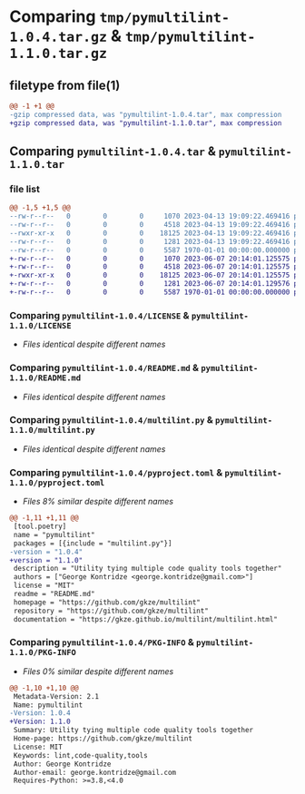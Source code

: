 # Comparing `tmp/pymultilint-1.0.4.tar.gz` & `tmp/pymultilint-1.1.0.tar.gz`

## filetype from file(1)

```diff
@@ -1 +1 @@
-gzip compressed data, was "pymultilint-1.0.4.tar", max compression
+gzip compressed data, was "pymultilint-1.1.0.tar", max compression
```

## Comparing `pymultilint-1.0.4.tar` & `pymultilint-1.1.0.tar`

### file list

```diff
@@ -1,5 +1,5 @@
--rw-r--r--   0        0        0     1070 2023-04-13 19:09:22.469416 pymultilint-1.0.4/LICENSE
--rw-r--r--   0        0        0     4518 2023-04-13 19:09:22.469416 pymultilint-1.0.4/README.md
--rwxr-xr-x   0        0        0    18125 2023-04-13 19:09:22.469416 pymultilint-1.0.4/multilint.py
--rw-r--r--   0        0        0     1281 2023-04-13 19:09:22.469416 pymultilint-1.0.4/pyproject.toml
--rw-r--r--   0        0        0     5587 1970-01-01 00:00:00.000000 pymultilint-1.0.4/PKG-INFO
+-rw-r--r--   0        0        0     1070 2023-06-07 20:14:01.125575 pymultilint-1.1.0/LICENSE
+-rw-r--r--   0        0        0     4518 2023-06-07 20:14:01.125575 pymultilint-1.1.0/README.md
+-rwxr-xr-x   0        0        0    18125 2023-06-07 20:14:01.125575 pymultilint-1.1.0/multilint.py
+-rw-r--r--   0        0        0     1281 2023-06-07 20:14:01.129576 pymultilint-1.1.0/pyproject.toml
+-rw-r--r--   0        0        0     5587 1970-01-01 00:00:00.000000 pymultilint-1.1.0/PKG-INFO
```

### Comparing `pymultilint-1.0.4/LICENSE` & `pymultilint-1.1.0/LICENSE`

 * *Files identical despite different names*

### Comparing `pymultilint-1.0.4/README.md` & `pymultilint-1.1.0/README.md`

 * *Files identical despite different names*

### Comparing `pymultilint-1.0.4/multilint.py` & `pymultilint-1.1.0/multilint.py`

 * *Files identical despite different names*

### Comparing `pymultilint-1.0.4/pyproject.toml` & `pymultilint-1.1.0/pyproject.toml`

 * *Files 8% similar despite different names*

```diff
@@ -1,11 +1,11 @@
 [tool.poetry]
 name = "pymultilint"
 packages = [{include = "multilint.py"}]
-version = "1.0.4"
+version = "1.1.0"
 description = "Utility tying multiple code quality tools together"
 authors = ["George Kontridze <george.kontridze@gmail.com>"]
 license = "MIT"
 readme = "README.md"
 homepage = "https://github.com/gkze/multilint"
 repository = "https://github.com/gkze/multilint"
 documentation = "https://gkze.github.io/multilint/multilint.html"
```

### Comparing `pymultilint-1.0.4/PKG-INFO` & `pymultilint-1.1.0/PKG-INFO`

 * *Files 0% similar despite different names*

```diff
@@ -1,10 +1,10 @@
 Metadata-Version: 2.1
 Name: pymultilint
-Version: 1.0.4
+Version: 1.1.0
 Summary: Utility tying multiple code quality tools together
 Home-page: https://github.com/gkze/multilint
 License: MIT
 Keywords: lint,code-quality,tools
 Author: George Kontridze
 Author-email: george.kontridze@gmail.com
 Requires-Python: >=3.8,<4.0
```

